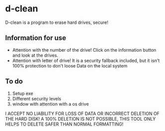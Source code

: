 # d-clean
D-clean is a program to erase hard drives, secure! 


## Information for use
- Attention with the number of the drive! Click on the information button and look at the drives.
- Attention with letter of drive! It is a security fallback included, but it isn't 100% protection to don't loose Data on the local system


## To do
1. Setup exe
2. Different security levels
3. window with attention with a os drive


I ACCEPT NO LIABILITY FOR LOSS OF DATA OR INCORRECT DELETION OF THE HARD DISK! A 100% DELETION IS NOT POSSIBLE, THIS TOOL ONLY HELPS TO DELETE SAFER THAN NORMAL FORMATTING!
